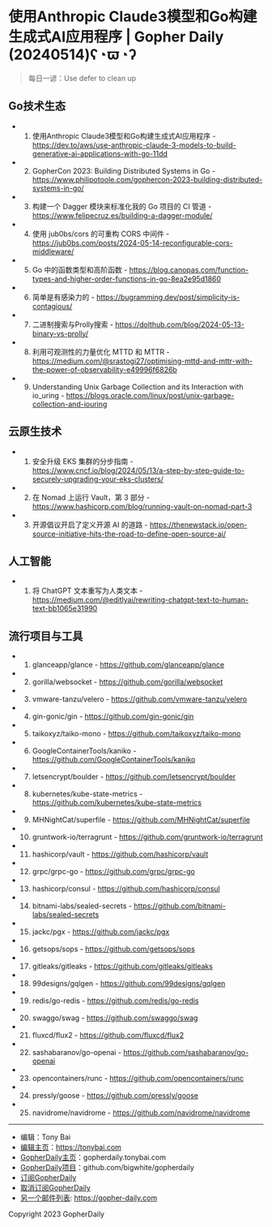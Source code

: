 # 使用Anthropic Claude3模型和Go构建生成式AI应用程序 | Gopher Daily (20240514)ʕ◔ϖ◔ʔ

>每日一谚：Use defer to clean up

## Go技术生态


- 1. 使用Anthropic Claude3模型和Go构建生成式AI应用程序 - https://dev.to/aws/use-anthropic-claude-3-models-to-build-generative-ai-applications-with-go-11dd

- 2. GopherCon 2023: Building Distributed Systems in Go - https://www.philipotoole.com/gophercon-2023-building-distributed-systems-in-go/

- 3. 构建一个 Dagger 模块来标准化我的 Go 项目的 CI 管道 - https://www.felipecruz.es/building-a-dagger-module/

- 4. 使用 jub0bs/cors 的可重构 CORS 中间件 - https://jub0bs.com/posts/2024-05-14-reconfigurable-cors-middleware/

- 5. Go 中的函数类型和高阶函数 - https://blog.canopas.com/function-types-and-higher-order-functions-in-go-8ea2e95d1860

- 6. 简单是有感染力的 - https://bugramming.dev/post/simplicity-is-contagious/

- 7. 二进制搜索与Prolly搜索 - https://dolthub.com/blog/2024-05-13-binary-vs-prolly/

- 8. 利用可观测性的力量优化 MTTD 和 MTTR - https://medium.com/@srastogi27/optimising-mttd-and-mttr-with-the-power-of-observability-e49996f6826b

- 9. Understanding Unix Garbage Collection and its Interaction with io_uring - https://blogs.oracle.com/linux/post/unix-garbage-collection-and-iouring


## 云原生技术


- 1. 安全升级 EKS 集群的分步指南 - https://www.cncf.io/blog/2024/05/13/a-step-by-step-guide-to-securely-upgrading-your-eks-clusters/

- 2. 在 Nomad 上运行 Vault，第 3 部分 - https://www.hashicorp.com/blog/running-vault-on-nomad-part-3

- 3. 开源倡议开启了定义开源 AI 的道路 - https://thenewstack.io/open-source-initiative-hits-the-road-to-define-open-source-ai/


## 人工智能


- 1. 将 ChatGPT 文本重写为人类文本 - https://medium.com/@editlyai/rewriting-chatgpt-text-to-human-text-bb1065e31990


## 流行项目与工具


- 1. glanceapp/glance - https://github.com/glanceapp/glance

- 2. gorilla/websocket - https://github.com/gorilla/websocket

- 3. vmware-tanzu/velero - https://github.com/vmware-tanzu/velero

- 4. gin-gonic/gin - https://github.com/gin-gonic/gin

- 5. taikoxyz/taiko-mono - https://github.com/taikoxyz/taiko-mono

- 6. GoogleContainerTools/kaniko - https://github.com/GoogleContainerTools/kaniko

- 7. letsencrypt/boulder - https://github.com/letsencrypt/boulder

- 8. kubernetes/kube-state-metrics - https://github.com/kubernetes/kube-state-metrics

- 9. MHNightCat/superfile - https://github.com/MHNightCat/superfile

- 10. gruntwork-io/terragrunt - https://github.com/gruntwork-io/terragrunt

- 11. hashicorp/vault - https://github.com/hashicorp/vault

- 12. grpc/grpc-go - https://github.com/grpc/grpc-go

- 13. hashicorp/consul - https://github.com/hashicorp/consul

- 14. bitnami-labs/sealed-secrets - https://github.com/bitnami-labs/sealed-secrets

- 15. jackc/pgx - https://github.com/jackc/pgx

- 16. getsops/sops - https://github.com/getsops/sops

- 17. gitleaks/gitleaks - https://github.com/gitleaks/gitleaks

- 18. 99designs/gqlgen - https://github.com/99designs/gqlgen

- 19. redis/go-redis - https://github.com/redis/go-redis

- 20. swaggo/swag - https://github.com/swaggo/swag

- 21. fluxcd/flux2 - https://github.com/fluxcd/flux2

- 22. sashabaranov/go-openai - https://github.com/sashabaranov/go-openai

- 23. opencontainers/runc - https://github.com/opencontainers/runc

- 24. pressly/goose - https://github.com/pressly/goose

- 25. navidrome/navidrome - https://github.com/navidrome/navidrome


----

- 编辑：Tony Bai
- [编辑主页](https://tonybai.com)：https://tonybai.com
- [GopherDaily主页](https://gopherdaily.tonybai.com)：gopherdaily.tonybai.com
- [GopherDaily项目](https://github.com/bigwhite/gopherdaily)：github.com/bigwhite/gopherdaily
- [订阅GopherDaily](https://gopherdaily.tonybai.com/subscribe)
- [取消订阅GopherDaily](https://gopherdaily.tonybai.com/unsubscribe)
- [另一个邮件列表](https://gopher-daily.com): https://gopher-daily.com

Copyright 2023 GopherDaily
